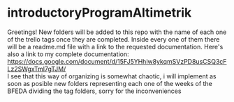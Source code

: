 # introductoryProgramAltimetrik
Greetings! New folders will be added to this repo with the name of each one of the trello tags once they are completed. Inside every one of them there will be a readme.md file with a link to the requested documentation.
Here's also a link to my complete documentation: https://docs.google.com/document/d/15FJ5YHhiw8ykqmSVzPD8usCSQ3cFLz2SWgxTml7gTJM/ \
I see that this way of organizing is somewhat chaotic, i will implement as soon as posible new folders representing each one of the weeks of the BFEDA dividing the tag folders, sorry for the inconveniences
